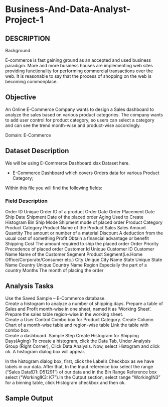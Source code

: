 # Business-And-Data-Analyst-Project-1

## DESCRIPTION

Background 

E-commerce is fast gaining ground as an accepted and used business paradigm. More and more business houses are implementing web sites providing functionality for performing commercial transactions over the web. It is reasonable to say that the process of shopping on the web is becoming commonplace.

## Objective


An Online E-Commerce Company wants to design a Sales dashboard to analyze the sales based on various product categories. The company wants to add user control for product category, so users can select a category and can see the trend month-wise and product-wise accordingly.  

Domain:  E-Commerce

## Dataset Description

We will be using E-Commerce Dashboard.xlsx Dataset here.

* E-Commerce Dashboard which covers Orders data for various Product Category;

Within this file you will find the following fields:

### Field 	                                          Description

Order ID	                                    Unique Order ID of a product
Order Date	                                  Order Placement Date
Ship Date	                                    Shipment Date of the placed order
Aging	                                        Used to Create Histogram Bin
Ship                                          Mode	Shipment mode of placed order
Product Category	                            Product Category
Product	                                      Name of the Product
Sales	                                        Sales Amount
Quantity	                                    The amount or number of a material
Discount	                                    A deduction from the usual cost of something
Profit	                                      Obtain a financial advantage or benefit
Shipping Cost	                                The amount required to ship the placed order
Order Priority	                              Precedence of placed order
Customer Id	                                  Unique Customer ID
Customer Name	                                Name of the Customer 
Segment	Product                               Segment(i.e.Home Office/Corporate/Consumer etc.)
City	                                        Unique City Name
State	                                        Unique State Name
Country	                                      Unique Country Name
Region	                                      Especially the part of a country
Months	                                      The month of placing the order

## Analysis Tasks

Use the Saved Sample – E-Commerce database.    
Create a histogram to analyze a number of shipping days.
Prepare a table of Sales and Profit month-wise in one sheet, named it as ‘Working Sheet’.    
Prepare the sales table region-wise in the working sheet.    
Create a User Control Combo box for Product Category.
Create Column Chart of a month-wise table and region-wise table
Link the table with combo box.    
Create a dashboard.
Sample Step Create Histogram for Shipping Days(Aging)
To create a histogram, click the Data Tab, Under Analysis Group (Right Corner), Click Data Analysis. Now, select Histogram and click ok. A histogram dialog box will appear.



 

In the histogram dialog box, first, click the Label’s Checkbox as we have labels in our data. After that, In the Input reference box select the range (“Sales Data!D1: D51291”) of our data and in the Bin Range Reference box select (“Working!K3: K7”).In the Output section, select range “Working!N3” for a binning table, click Histogram checkbox and then ok.
 



 

## Sample Output



 

